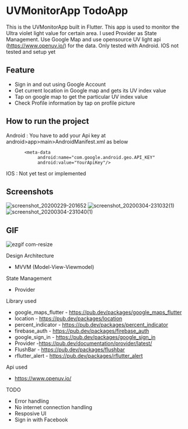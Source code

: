 #  UVMonitorApp TodoApp

This is the  UVMonitorApp built in Flutter. This app is used to monitor the Ultra violet light value for certain area. I used Provider as State Management. Use Google Map and use opensource UV light api (https://www.openuv.io/) for the data. Only tested with Android. IOS not tested and setup yet

## Feature
- Sign in and out using Google Account
- Get current location in Google map and gets its UV index value
- Tap on google map to get the particular UV index value
- Check Profile information by tap on profile picture

##  How to run the project

Android :
You have to add your Api key at android>app>main>AndroidManifest.xml as below

 <application
        android:name="io.flutter.app.FlutterApplication"
        android:label="UVLightApp"
        android:icon="@mipmap/uvlogo">

           <meta-data 
                android:name="com.google.android.geo.API_KEY"
                android:value="YourApiKey"/>

IOS :
Not yet test or implemented

## Screenshots

![screenshot_20200229-201652](https://user-images.githubusercontent.com/14199227/75607554-3d696b00-5b33-11ea-871f-84e91a9703e1.jpg)
![screenshot_20200304-231032(1)](https://user-images.githubusercontent.com/14199227/75893951-79236e00-5e6e-11ea-8763-3e91284b32cb.jpg)
![screenshot_20200304-231040(1)](https://user-images.githubusercontent.com/14199227/75894000-8a6c7a80-5e6e-11ea-9b6f-b7a17b66690f.jpg)


## GIF

![ezgif com-resize](https://user-images.githubusercontent.com/14199227/75894293-f818a680-5e6e-11ea-91fc-1a4ea350c362.gif)


Design Architecture
- MVVM (Model-View-Viewmodel)

State Management
- Provider

Library used
  - google_maps_flutter - https://pub.dev/packages/google_maps_flutter
  - location  - https://pub.dev/packages/location
  - percent_indicator  - https://pub.dev/packages/percent_indicator
  - firebase_auth  - https://pub.dev/packages/firebase_auth
  - google_sign_in - https://pub.dev/packages/google_sign_in
  - Provider -https://pub.dev/documentation/provider/latest/
  - FlushBar - https://pub.dev/packages/flushbar
  - rflutter_alert - https://pub.dev/packages/rflutter_alert
  
Api used
  - https://www.openuv.io/

TODO
  - Error handling
  - No internet connection handling
  - Resposive UI 
  - Sign in with Facebook
